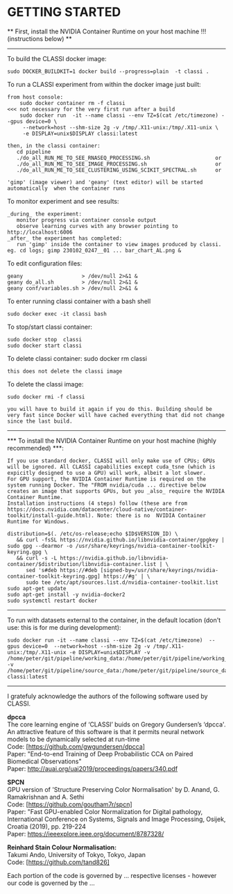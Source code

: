 
# GETTING STARTED


** First, install the NVIDIA Container Runtime on your host machine !!! (instructions below) **

---
 To build the CLASSI docker image:

    sudo DOCKER_BUILDKIT=1 docker build --progress=plain  -t classi .

 To run a CLASSI experiment from within the docker image just built:

    from host console:
        sudo docker container rm -f classi                              <<< not necessary for the very first run after a build
        sudo docker run  -it --name classi --env TZ=$(cat /etc/timezone) --gpus device=0 \
         --network=host --shm-size 2g -v /tmp/.X11-unix:/tmp/.X11-unix \
         -e DISPLAY=unix$DISPLAY classi:latest

    then, in the classi container:
       cd pipeline
       ./do_all_RUN_ME_TO_SEE_RNASEQ_PROCESSING.sh                     or
       ./do_all_RUN_ME_TO_SEE_IMAGE_PROCESSING.sh                      or
       ./do_all_RUN_ME_TO_SEE_CLUSTERING_USING_SCIKIT_SPECTRAL.sh      or

    'gimp' (image viewer) and 'geany' (text editor) will be started automatically  when the container runs

 To monitor experiment and see results:

    _during_ the experiment:
       monitor progress via container console output
       observe learning curves with any browser pointing to http://localhost:6006
    _after_ the experiment has completed:
       run 'gimp' inside the container to view images produced by classi. eg. cd logs; gimp 230102_0247__01 ... bar_chart_AL.png &

 To edit configuration files:

    geany                   > /dev/null 2>&1 &
    geany do_all.sh         > /dev/null 2>&1 &
    geany conf/variables.sh > /dev/null 2>&1 &

 To enter running classi container with a bash shell

    sudo docker exec -it classi bash

 To stop/start classi container:

    sudo docker stop  classi
    sudo docker start classi

 To delete classi container:
    sudo docker rm classi

    this does not delete the classi image

 To delete the classi image:

    sudo docker rmi -f classi

    you will have to build it again if you do this. Building should be very fast since Docker will have cached everything that did not change since the last build.

---

 *** To install the NVIDIA Container Runtime on your host machine (highly recommended) ***:

    If you use standard docker, CLASSI will only make use of CPUs; GPUs will be ignored. All CLASSI capabilities except cuda_tsne (which is expicitly designed to use a GPU) will work, albeit a lot slower.  
    For GPU support, the NVIDIA Container Runtime is required on the system running Docker. The "FROM nvidia/cuda ... directive below creates an image that supports GPUs, but you _also_ require the NVIDIA Container Runtime. 
    Installation instructions (4 steps) follow (these are from https://docs.nvidia.com/datacenter/cloud-native/container-toolkit/install-guide.html). Note: there is no  NVIDIA Container Runtime for Windows.

    distribution=$(. /etc/os-release;echo $ID$VERSION_ID) \
       && curl -fsSL https://nvidia.github.io/libnvidia-container/gpgkey | sudo gpg --dearmor -o /usr/share/keyrings/nvidia-container-toolkit-keyring.gpg \
       && curl -s -L https://nvidia.github.io/libnvidia-container/$distribution/libnvidia-container.list | \
          sed 's#deb https://#deb [signed-by=/usr/share/keyrings/nvidia-container-toolkit-keyring.gpg] https://#g' | \
          sudo tee /etc/apt/sources.list.d/nvidia-container-toolkit.list
    sudo apt-get update
    sudo apt-get install -y nvidia-docker2
    sudo systemctl restart docker

---

 To run with datasets external to the container, in the default location (don't use: this is for me during development):

    sudo docker run -it --name classi --env TZ=$(cat /etc/timezone)  --gpus device=0  --network=host --shm-size 2g -v /tmp/.X11-unix:/tmp/.X11-unix -e DISPLAY=unix$DISPLAY -v /home/peter/git/pipeline/working_data:/home/peter/git/pipeline/working_data -v /home/peter/git/pipeline/source_data:/home/peter/git/pipeline/source_data  classi:latest

---


I gratefuly acknowledge the authors of the following software used by CLASSI.  

**dpcca**  
The core learning engine of ‘CLASSI’ buids on Gregory Gundersen’s ‘dpcca'. An attractive feature of this software is that it permits neural network models to be dynamically selected at run-time  
Code: [https://github.com/gwgundersen/dpcca]  
Paper: "End-to-end Training of Deep Probabilistic CCA on Paired Biomedical Observations"  
Paper: http://auai.org/uai2019/proceedings/papers/340.pdf  

**SPCN**  
GPU version of 'Structure Preserving Color Normalisation' by D. Anand, G. Ramakrishnan and A. Sethi  
Code:  [https://github.com/goutham7r/spcn]  
Paper: "Fast GPU-enabled Color Normalization for Digital pathology, International Conference on Systems, Signals and Image Processing, Osijek, Croatia (2019), pp. 219-224  
Paper: https://ieeexplore.ieee.org/document/8787328/  

**Reinhard Stain Colour Normalisation:**  
Takumi Ando, University of Tokyo, Tokyo, Japan  
Code: [https://github.com/tand826]  
  
  
  
Each portion of the code is governed by ... respective licenses - however our code is governed by the ...

